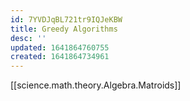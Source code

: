 ```yaml
---
id: 7YVDJqBL721tr9IQJeKBW
title: Greedy Algorithms
desc: ''
updated: 1641864760755
created: 1641864734961
---
```

[[science.math.theory.Algebra.Matroids]]
